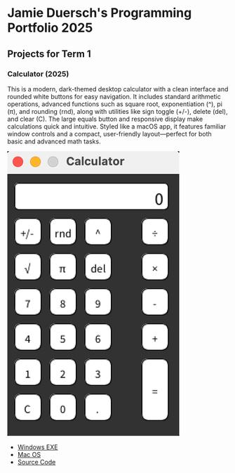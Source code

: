 # Jamie Duersch's Programming Portfolio 2025

## Projects for Term 1

### Calculator (2025)

This is a modern, dark-themed desktop calculator with a clean interface and rounded white buttons for easy navigation. It includes standard arithmetic operations, advanced functions such as square root, exponentiation (^), pi (π), and rounding (rnd), along with utilities like sign toggle (+/-), delete (del), and clear (C). The large equals button and responsive display make calculations quick and intuitive. Styled like a macOS app, it features familiar window controls and a compact, user-friendly layout—perfect for both basic and advanced math tasks.

![Running Calculator](https://github.com/9711519-png/jamie-s-portfolio/blob/main/images/Calc.png)


*  [Windows EXE](https://github.com/9711519-png/jamie-s-portfolio/blob/main/src/Calculator/windows-amd64.zip)
*  [Mac OS](https://github.com/9711519-png/jamie-s-portfolio/blob/main/src/Calculator/macos-aarch64.zip)
*  [Source Code]()

